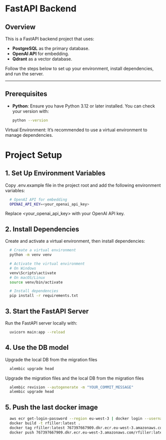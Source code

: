 # FastAPI Backend

## Overview

This is a FastAPI backend project that uses:
- **PostgreSQL** as the primary database.
- **OpenAI API** for embedding.
- **Qdrant** as a vector database.

Follow the steps below to set up your environment, install dependencies, and run the server.

---

## Prerequisites

- **Python**: Ensure you have Python 3.12 or later installed. You can check your version with:
  ```bash
  python --version

Virtual Environment: It’s recommended to use a virtual environment to manage dependencies.

# Project Setup

## 1. Set Up Environment Variables
Copy .env.example file in the project root and add the following environment variables:

```bash
  # OpenAI API for embedding
  OPENAI_API_KEY=<your_openai_api_key>
```

Replace <your_openai_api_key> with your OpenAI API key.

## 2. Install Dependencies
Create and activate a virtual environment, then install dependencies:

```bash
  # Create a virtual environment
  python -m venv venv

  # Activate the virtual environment
  # On Windows
  venv\Scripts\activate
  # On macOS/Linux
  source venv/bin/activate

  # Install dependencies
  pip install -r requirements.txt
```

## 3. Start the FastAPI Server
Run the FastAPI server locally with:

```bash
  uvicorn main:app --reload
```

## 4. Use the DB model

Upgrade the local DB from the migration files
```bash
  alembic upgrade head
```

Upgrade the migration files and the local DB from the migration files
```bash
  alembic revision --autogenerate -m "YOUR_COMMIT_MESSAGE"
  alembic upgrade head
```

## 5. Push the last docker image

```bash
  aws ecr get-login-password --region eu-west-3 | docker login --username AWS --password-stdin 767397667909.dkr.ecr.eu-west-3.amazonaws.com
  docker build -t rfiller:latest .
  docker tag rfiller:latest 767397667909.dkr.ecr.eu-west-3.amazonaws.com/rfiller:latest
  docker push 767397667909.dkr.ecr.eu-west-3.amazonaws.com/rfiller:latest
```
